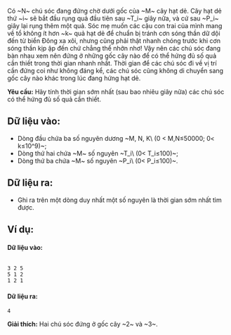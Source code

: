 Có ~N~ chú sóc đang đứng chờ dưới gốc của ~M~ cây hạt dẻ. Cây hạt dẻ thứ ~i~ sẽ bắt đầu rụng quả đầu tiên sau ~T_i~ giây nữa, và cứ sau ~P_i~ giây lại rụng thêm một quả. Sóc mẹ muốn các cậu con trai của mình mang về tổ không ít hơn ~k~ quả hạt dẻ để chuẩn bị tránh cơn sóng thần dữ dội đến từ biển Đông xa xôi, nhưng cũng phải thật nhanh chóng trước khi cơn sóng thần kịp ập đến chứ chẳng thể nhởn nhơ! Vậy nên các chú sóc đang bàn nhau xem nên đứng ở những gốc cây nào để có thể hứng đủ số quả cần thiết trong thời gian nhanh nhất. Thời gian để các chú sóc đi về vị trí cần đứng coi như không đáng kể, các chú sóc cũng không di chuyển sang gốc cây nào khác trong lúc đang hứng hạt dẻ.

**Yêu cầu:** Hãy tính thời gian sớm nhất (sau bao nhiêu giây nữa) các chú sóc có thể hứng đủ số quả cần thiết.

## Dữ liệu vào:
- Dòng đầu chứa ba số nguyên dương ~M, N, K\ (0 < M,N≤50000; 0< k≤10^9)~;
- Dòng thứ hai chứa ~M~ số nguyên ~T_i\ (0< T_i≤100)~;
- Dòng thứ ba chứa ~M~ số nguyên ~P_i\ (0< P_i≤100)~.

## Dữ liệu ra:
- Ghi ra trên một dòng duy nhất một số nguyên là thời gian sớm nhất tìm được.

## Ví dụ:
#### Dữ liệu vào:
```

3 2 5
5 1 2
1 2 1
```

#### Dữ liệu ra:
```
4
```

**Giải thích:** Hai chú sóc đứng ở gốc cây ~2~ và ~3~.